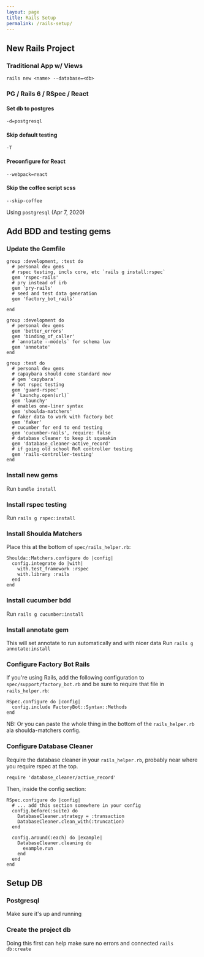 ```yaml
---
layout: page
title: Rails Setup
permalink: /rails-setup/
---
```


## New Rails Project

### Traditional App w/ Views
`rails new <name> --database=<db>`

### PG / Rails 6 / RSpec / React

#### Set db to postgres 
`-d=postgresql`

#### Skip default testing 
`-T` 

#### Preconfigure for React
`--webpack=react`

#### Skip the coffee script scss
`--skip-coffee`

Using `postgresql` (Apr 7, 2020)

## Add BDD and testing gems

### Update the Gemfile

```ru
group :development, :test do
  # personal dev gems
  # rspec testing, incls core, etc `rails g install:rspec`
  gem 'rspec-rails'
  # pry instead of irb
  gem 'pry-rails'
  # seed and test data generation
  gem 'factory_bot_rails'

end
```

```ru
group :development do
  # personal dev gems
  gem 'better_errors'
  gem 'binding_of_caller'
  # `annotate --models` for schema luv
  gem 'annotate'
end
```

```ru
group :test do
  # personal dev gems
  # capaybara should come standard now
  # gem 'capybara'
  # hot rspec testing
  gem 'guard-rspec'
  # `Launchy.open(url)`
  gem 'launchy'
  # enables one-liner syntax
  gem 'shoulda-matchers'
  # faker data to work with factory bot
  gem 'faker'
  # cucumber for end to end testing
  gem 'cucumber-rails', require: false
  # database cleaner to keep it squeakin
  gem 'database_cleaner-active_record'
  # if going old school RoR controller testing
  gem 'rails-controller-testing'
end
```

### Install new gems

Run `bundle install`

### Install rspec testing

Run `rails g rspec:install`

### Install Shoulda Matchers

Place this at the bottom of `spec/rails_helper.rb`:

```ru
Shoulda::Matchers.configure do |config|
  config.integrate do |with|
    with.test_framework :rspec
    with.library :rails
  end
end
```

### Install cucumber bdd

Run `rails g cucumber:install`

### Install annotate gem
This will set annotate to run automatically and with nicer data
Run `rails g annotate:install`

### Configure Factory Bot Rails
If you're using Rails, add the following configuration to `spec/support/factory_bot.rb` and be sure to require that file in `rails_helper.rb`:

```ru
RSpec.configure do |config|
  config.include FactoryBot::Syntax::Methods
end
```

NB: Or you can paste the whole thing in the bottom of the `rails_helper.rb` ala shoulda-matchers config.

### Configure Database Cleaner
Require the database cleaner in your `rails_helper.rb`, probably near where you require rspec at the top.

`require 'database_cleaner/active_record'`

Then, inside the config section:

```ru
RSpec.configure do |config|
  # ... add this section somewhere in your config
  config.before(:suite) do
    DatabaseCleaner.strategy = :transaction
    DatabaseCleaner.clean_with(:truncation)
  end

  config.around(:each) do |example|
    DatabaseCleaner.cleaning do
      example.run
    end
  end
end
```

## Setup DB

### Postgresql

Make sure it's up and running

### Create the project db

Doing this first can help make sure no errors and connected
`rails db:create`